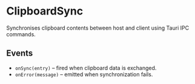 # ClipboardSync

Synchronises clipboard contents between host and client using Tauri IPC commands.

## Events
- `onSync(entry)` – fired when clipboard data is exchanged.
- `onError(message)` – emitted when synchronization fails.
